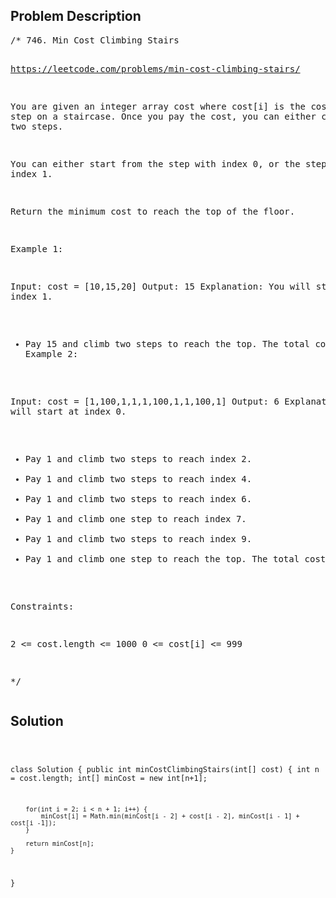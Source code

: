 <!--
<style>
  body { font-family: Arial, sans-serif; }
  .container { max-width: 200px; margin: 0 auto; padding: 10px; }
  .comment-block { background-color: #f9f9f9; padding: 10px; border-left: 5px solid #ccc; width: 200px; margin: 20px auto; overflow-wrap: break-word; white-space: pre-wrap; }
  .code-block { background-color: #f4f4f4; padding: 10px; border: 1px solid #ddd; width: 50%; margin: 20px auto; overflow-wrap: break-word; white-space: pre-wrap; }
</style>
-->

<div class='container'>
<h2>Problem Description</h2>
<div class='comment-block'>
<pre>
/* 746. Min Cost Climbing Stairs

https://leetcode.com/problems/min-cost-climbing-stairs/

You are given an integer array cost where cost[i] is the cost of ith step on a staircase. 
Once you pay the cost, you can either climb one or two steps.

You can either start from the step with index 0, or the step with index 1.

Return the minimum cost to reach the top of the floor.

 

Example 1:

Input: cost = [10,15,20]
Output: 15
Explanation: You will start at index 1.
- Pay 15 and climb two steps to reach the top.
The total cost is 15.
Example 2:

Input: cost = [1,100,1,1,1,100,1,1,100,1]
Output: 6
Explanation: You will start at index 0.
- Pay 1 and climb two steps to reach index 2.
- Pay 1 and climb two steps to reach index 4.
- Pay 1 and climb two steps to reach index 6.
- Pay 1 and climb one step to reach index 7.
- Pay 1 and climb two steps to reach index 9.
- Pay 1 and climb one step to reach the top.
The total cost is 6.
 

Constraints:

2 <= cost.length <= 1000
0 <= cost[i] <= 999

*/
</pre>
</div>

<h2>Solution</h2>
<div class='code-block'>
<pre><code class='language-java'>

class Solution {
    public int minCostClimbingStairs(int[] cost) {
        int n = cost.length;
        int[] minCost = new int[n+1];

        for(int i = 2; i < n + 1; i++) {
            minCost[i] = Math.min(minCost[i - 2] + cost[i - 2], minCost[i - 1] + cost[i -1]);
        }

        return minCost[n];
    }
}</code></pre>
</div>
</div>
